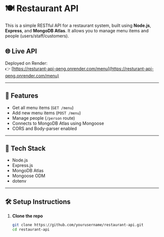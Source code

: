# 🍽️ Restaurant API

This is a simple RESTful API for a restaurant system, built using **Node.js**, **Express**, and **MongoDB Atlas**. It allows you to manage menu items and people (users/staff/customers).

## 🌐 Live API

Deployed on Render:  
👉 [https://resturant-api-qeng.onrender.com/menu](https://resturant-api-qeng.onrender.com/menu)

---

## 📁 Features

- Get all menu items (`GET /menu`)
- Add new menu items (`POST /menu`)
- Manage people (`/person` route)
- Connects to MongoDB Atlas using Mongoose
- CORS and Body-parser enabled

---

## 🚀 Tech Stack

- Node.js
- Express.js
- MongoDB Atlas
- Mongoose ODM
- dotenv

---

## 🛠️ Setup Instructions

1. **Clone the repo**
   ```bash
   git clone https://github.com/yourusername/restaurant-api.git
   cd restaurant-api
